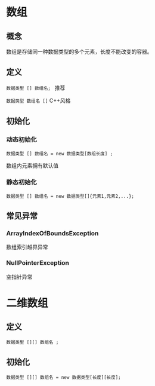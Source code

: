 # 数组

## 概念

数组是存储同一种数据类型的多个元素，长度不能改变的容器。



## 定义

`数据类型 [] 数组名; ` 推荐

`数据类型 数组名 []` C++风格



## 初始化

### 动态初始化

`数据类型 [] 数组名 = new 数据类型[数组长度] ;`

数组内元素拥有默认值

### 静态初始化

`数据类型 [] 数组名 = new 数据类型[]{元素1,元素2,...};`



## 常见异常

### ArrayIndexOfBoundsException

数组索引越界异常

### NullPointerException

空指针异常



# 二维数组

## 定义

`数据类型 [][] 数组名 ;`



## 初始化

`数据类型 [][] 数组名 = new 数据类型[长度][长度];`

